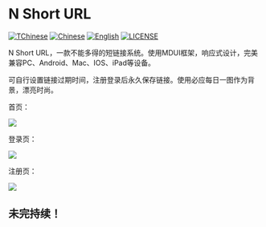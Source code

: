 # N Short URL
[![TChinese](https://img.shields.io/badge/Simplified-Chinese-yellowgreen)](https://github.com/heikejizhk666/N-Short-URL/REAME.md)
[![Chinese](https://img.shields.io/badge/Traditional-Chinese-orange)](https://github.com/heikejizhk666/N-Short-URL/REAME.zh-tw.md)
[![English](https://img.shields.io/badge/-English-blue)](https://github.com/heikejizhk666/N-Short-URL/REAME.en.md)
[![LICENSE](https://img.shields.io/badge/license-Apache--2.0-green)](https://github.com/heikejizhk666/N-Short-URL/LICENSE)

N Short URL，一款不能多得的短链接系统。使用MDUI框架，响应式设计，完美兼容PC、Android、Mac、IOS、iPad等设备。

可自行设置链接过期时间，注册登录后永久保存链接。使用必应每日一图作为背景，漂亮时尚。

首页：

![](https://public.sourcegcdn.com/heikeji/wp-uploads/2022/04/5ef1a6de1dccdc7ba414bbc81465606d.png)

登录页：

![](https://public.sourcegcdn.com/heikeji/wp-uploads/2022/04/5acf2d1d8d32067074d26aab2e79cda4.png)

注册页：

![](https://public.sourcegcdn.com/heikeji/wp-uploads/2022/04/397f575537d2a8c309929cd9c2c2a2aa.png)

## 未完持续！

